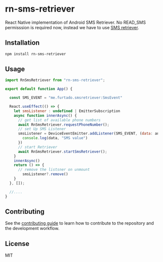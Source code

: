 # rn-sms-retriever

React Native implementation of Android SMS Retriever. No READ_SMS permisssion is required now, instead we have to use [SMS retriever](https://developers.google.com/identity/sms-retriever/overview).

## Installation

```sh
npm install rn-sms-retriever
```

## Usage

```js
import RnSmsRetriever from "rn-sms-retriever";

export default function App() {

  const SMS_EVENT = "me.furtado.smsretriever:SmsEvent"

  React.useEffect(() => {
    let smsListener : undefined | EmitterSubscription
    async function innerAsync() {
      // get list of available phone numbers
      await RnSmsRetriever.requestPhoneNumber();
      // set Up SMS Listener 
      smsListener = DeviceEventEmitter.addListener(SMS_EVENT, (data: any) => {
        console.log(data, "SMS value")
      })
      // start Retriever
      await RnSmsRetriever.startSmsRetriever();
    }
    innerAsync()
    return () => {
      // remove the listsner on unmount
        smsListener?.remove()
    }
  }, []);

  //....
}
```

## Contributing

See the [contributing guide](CONTRIBUTING.md) to learn how to contribute to the repository and the development workflow.

## License

MIT
